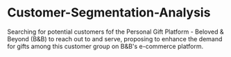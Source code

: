 # Customer-Segmentation-Analysis
Searching for potential customers fof the Personal Gift Platform -  Beloved &amp; Beyond (B&amp;B) to reach out to and serve, proposing to enhance the demand for gifts among this customer group on B&amp;B's e-commerce platform.
